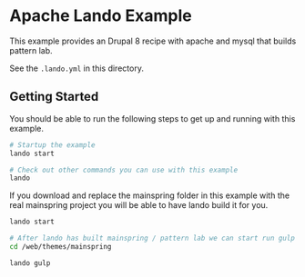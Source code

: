 Apache Lando Example
===================

This example provides an Drupal 8 recipe with apache and mysql that builds pattern lab.

See the `.lando.yml` in this directory.

Getting Started
---------------

You should be able to run the following steps to get up and running with this example.

```bash
# Startup the example
lando start

# Check out other commands you can use with this example
lando
```

If you download and replace the mainspring folder in this example with the real mainspring project you will be able to have lando build it for you.

```bash
lando start

# After lando has built mainspring / pattern lab we can start run gulp afte changing into the mainspring themes directory
cd /web/themes/mainspring

lando gulp
```

